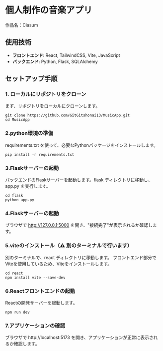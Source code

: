 # 個人制作の音楽アプリ

作品名：Ciasum
## 使用技術
- **フロントエンド**: React, TailwindCSS, Vite, JavaScript
- **バックエンド**: Python, Flask, SQLAlchemy

## セットアップ手順

### 1. ローカルにリポジトリをクローン
まず、リポジトリをローカルにクローンします。
```
git clone https://github.com/GitGitshonai13/MusicApp.git
cd MusicApp
```
### 2.python環境の準備
requirements.txt を使って、必要なPythonパッケージをインストールします。
```
pip install -r requirements.txt
```

### 3.Flaskサーバーの起動
バックエンドのFlaskサーバーを起動します。flask ディレクトリに移動し、app.py を実行します。
```
cd flask
python app.py
```

### 4.Flaskサーバーの起動
ブラウザで http://127.0.0.1:5000 を開き、"接続完了"が表示されるか確認します。

### 5.viteのインストール（⚠️ 別のターミナルで行います）
別のターミナルで、react ディレクトリに移動します。
フロントエンド部分でViteを使用しているため、Viteをインストールします。
```
cd react
npm install vite --save-dev
```

### 6.Reactフロントエンドの起動
Reactの開発サーバーを起動します。
```
npm run dev
```

### 7.アプリケーションの確認
ブラウザで http://localhost:5173 を開き、アプリケーションが正常に表示されるか確認します。
